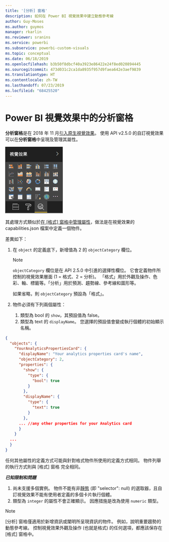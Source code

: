 ```yaml
---
title: '[分析] 窗格'
description: 如何在 Power BI 視覺效果中建立動態參考線
author: Guy-Moses
ms.author: guymos
manager: rkarlin
ms.reviewer: sranins
ms.service: powerbi
ms.subservice: powerbi-custom-visuals
ms.topic: conceptual
ms.date: 06/18/2019
ms.openlocfilehash: b3b50f8dbcf40a3923e86422e24f8ed020894445
ms.sourcegitcommit: 473d031c2ca1da8935f957d9faea642e3aef9839
ms.translationtype: HT
ms.contentlocale: zh-TW
ms.lasthandoff: 07/23/2019
ms.locfileid: "68425520"
---
```

# <a name="analytics-pane-in-power-bi-visuals"></a>Power BI 視覺效果中的分析窗格

**分析窗格**是在 2018 年 11 月[引入原生視覺效果](https://docs.microsoft.com/power-bi/desktop-analytics-pane)。
使用 API v2.5.0 的自訂視覺效果可以在**分析窗格**中呈現及管理其屬性。

![分析窗格](./media/visualization-pane-analytics-tab.png)

其處理方式類似於[在 [格式] 窗格中管理屬性](https://docs.microsoft.com/power-bi/developer/custom-visual-develop-tutorial-format-options)，做法是在視覺效果的 capabilities.json 檔案中定義一個物件。 

差異如下：

1. 在 `object` 的定義底下，新增值為 2 的 `objectCategory` 欄位。

    > [!NOTE]
    > `objectCategory` 欄位是在 API 2.5.0 中引進的選擇性欄位。 它會定義物件所控制的視覺效果層面 (1 = 格式、2 = 分析)。 「格式」用於外觀及操作、色彩、軸、標籤等。「分析」用於預測、趨勢線、參考線和圖形等。
    >
    > 如果省略，則 `objectCategory` 預設為「格式」。

2. 物件必須有下列兩個屬性：
    1. 類型為 bool 的 `show`，其預設值為 false。
    2. 類型為 text 的 `displayName`。 您選擇的預設值會變成執行個體的初始顯示名稱。

```json
{
  "objects": {
    "YourAnalyticsPropertiesCard": {
      "displayName": "Your analytics properties card's name",
      "objectCategory": 2,
      "properties": {
        "show": {
          "type": {
            "bool": true
          }
        },
        "displayName": {
          "type": {
            "text": true
          }
        },
      ... //any other properties for your Analytics card
      }
    }
  ...
  }
}
```

任何其他屬性的定義方式可能與針對格式物件所使用的定義方式相同。 物件列舉的執行方式則與 [格式] 窗格  完全相同。

***已知限制和問題***

  1. 尚未支援多個實例。 物件不能有非[靜態](https://microsoft.github.io/PowerBI-visuals/docs/concepts/objects-and-properties/#selector) (即 "selector": null) 的選取器，且自訂視覺效果不能有使用者定義的多個卡片執行個體。
  2. 類型為 `integer` 的屬性不會正確顯示。 因應措施是改為使用 `numeric` 類型。

> [!NOTE]
> [分析] 窗格僅適用於新增資訊或闡明所呈現資訊的物件。 例如，說明重要趨勢的動態參考線。
> 控制視覺效果外觀及操作 (也就是格式) 的任何選項，都應該保存在 [格式] 窗格中。
